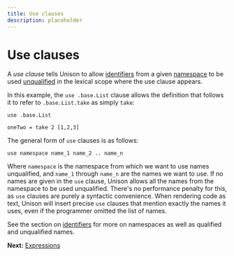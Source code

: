 ```yaml
---
title: Use clauses
description: placeholder
---
```


# Use clauses

A _use clause_ tells Unison to allow [identifiers](/docs/language-reference/identifiers) from a given [namespace](/docs/language-reference/identifiers/#namespace-qualified-identifiers) to be used [unqualified](/docs/language-reference/identifiers/#identifiers) in the lexical scope where the use clause appears.

In this example, the `use .base.List` clause allows the definition that follows it to refer to `.base.List.take` as simply `take`:

``` unison
use .base.List

oneTwo = take 2 [1,2,3]
```

The general form of `use` clauses is as follows:

``` unison
use namespace name_1 name_2 .. name_n
```

Where `namespace` is the namespace from which we want to use names unqualified, and `name_1` through `name_n` are the names we want to use. If no names are given in the `use` clause, Unison allows all the names from the namespace to be used unqualified. There's no performance penalty for this, as `use` clauses are purely a syntactic convenience. When rendering code as text, Unison will insert precise `use` clauses that mention exactly the names it uses, even if the programmer omitted the list of names.

See the section on [identifiers](/docs/language-reference/identifiers) for more on namespaces as well as qualified and unqualified names.

__Next:__ [Expressions](/docs/language-reference/expressions)
